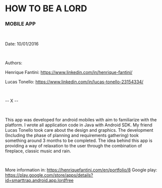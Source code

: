 # HOW TO BE A LORD
### MOBILE APP

<br />

Date: 10/01/2016

<br />

Authors:

Henrique Fantini: https://www.linkedin.com/in/henrique-fantini/

Lucas Tonello: https://www.linkedin.com/in/lucas-tonello-23154334/

<br />

-- X --

<br />

This app was developed for android mobiles with aim to familiarize with the platform. I wrote all application code in Java with Android SDK. My friend Lucas Tonello took care about the design and graphics. The development (Including the phase of planning and requirements gathering) took something around 3 months to be completed. The idea behind this app is providing a way of relaxation to the user through the combination of fireplace, classic music and rain.

<br />

More information in: https://henriquefantini.com/en/portfolio/8
Google play: https://play.google.com/store/apps/details?id=smarttrap.android.app.lordfree
